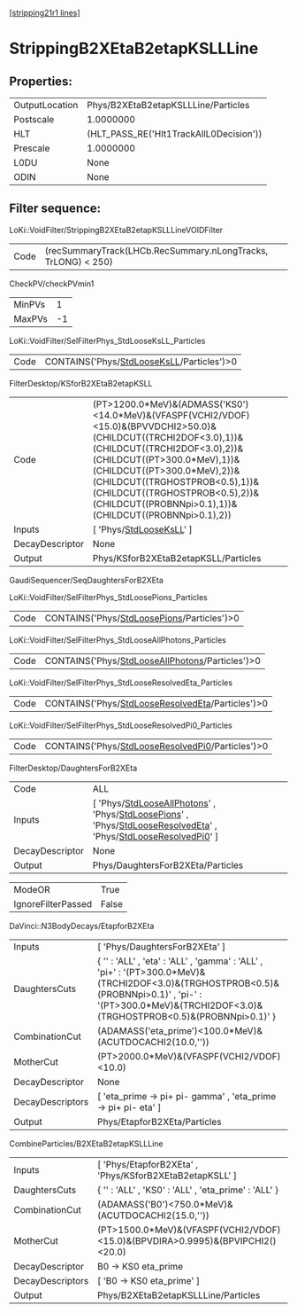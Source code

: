 [[stripping21r1 lines]](./stripping21r1-index)

# StrippingB2XEtaB2etapKSLLLine

## Properties:

|                |                                         |
|----------------|-----------------------------------------|
| OutputLocation | Phys/B2XEtaB2etapKSLLLine/Particles     |
| Postscale      | 1.0000000                               |
| HLT            | (HLT_PASS_RE('Hlt1TrackAllL0Decision')) |
| Prescale       | 1.0000000                               |
| L0DU           | None                                    |
| ODIN           | None                                    |

## Filter sequence:

LoKi::VoidFilter/StrippingB2XEtaB2etapKSLLLineVOIDFilter

|      |                                                               |
|------|---------------------------------------------------------------|
| Code | (recSummaryTrack(LHCb.RecSummary.nLongTracks, TrLONG) \< 250) |

CheckPV/checkPVmin1

|        |     |
|--------|-----|
| MinPVs | 1   |
| MaxPVs | -1  |

LoKi::VoidFilter/SelFilterPhys_StdLooseKsLL_Particles

|      |                                                                                            |
|------|--------------------------------------------------------------------------------------------|
| Code | CONTAINS('Phys/[StdLooseKsLL](./stripping21r1-commonparticles-stdlooseksll)/Particles')\>0 |

FilterDesktop/KSforB2XEtaB2etapKSLL

|                 |                                                                                                                                                                                                                                                                                                                                                     |
|-----------------|-----------------------------------------------------------------------------------------------------------------------------------------------------------------------------------------------------------------------------------------------------------------------------------------------------------------------------------------------------|
| Code            | (PT\>1200.0\*MeV)&(ADMASS('KS0')\<14.0\*MeV)&(VFASPF(VCHI2/VDOF)\<15.0)&(BPVVDCHI2\>50.0)&(CHILDCUT((TRCHI2DOF\<3.0),1))&(CHILDCUT((TRCHI2DOF\<3.0),2))&(CHILDCUT((PT\>300.0\*MeV),1))&(CHILDCUT((PT\>300.0\*MeV),2))&(CHILDCUT((TRGHOSTPROB\<0.5),1))&(CHILDCUT((TRGHOSTPROB\<0.5),2))&(CHILDCUT((PROBNNpi\>0.1),1))&(CHILDCUT((PROBNNpi\>0.1),2)) |
| Inputs          | [ 'Phys/[StdLooseKsLL](./stripping21r1-commonparticles-stdlooseksll)' ]                                                                                                                                                                                                                                                                           |
| DecayDescriptor | None                                                                                                                                                                                                                                                                                                                                                |
| Output          | Phys/KSforB2XEtaB2etapKSLL/Particles                                                                                                                                                                                                                                                                                                                |

GaudiSequencer/SeqDaughtersForB2XEta

LoKi::VoidFilter/SelFilterPhys_StdLoosePions_Particles

|      |                                                                                              |
|------|----------------------------------------------------------------------------------------------|
| Code | CONTAINS('Phys/[StdLoosePions](./stripping21r1-commonparticles-stdloosepions)/Particles')\>0 |

LoKi::VoidFilter/SelFilterPhys_StdLooseAllPhotons_Particles

|      |                                                                                                        |
|------|--------------------------------------------------------------------------------------------------------|
| Code | CONTAINS('Phys/[StdLooseAllPhotons](./stripping21r1-commonparticles-stdlooseallphotons)/Particles')\>0 |

LoKi::VoidFilter/SelFilterPhys_StdLooseResolvedEta_Particles

|      |                                                                                                          |
|------|----------------------------------------------------------------------------------------------------------|
| Code | CONTAINS('Phys/[StdLooseResolvedEta](./stripping21r1-commonparticles-stdlooseresolvedeta)/Particles')\>0 |

LoKi::VoidFilter/SelFilterPhys_StdLooseResolvedPi0_Particles

|      |                                                                                                          |
|------|----------------------------------------------------------------------------------------------------------|
| Code | CONTAINS('Phys/[StdLooseResolvedPi0](./stripping21r1-commonparticles-stdlooseresolvedpi0)/Particles')\>0 |

FilterDesktop/DaughtersForB2XEta

|                 |                                                                                                                                                                                                                                                                                                                                       |
|-----------------|---------------------------------------------------------------------------------------------------------------------------------------------------------------------------------------------------------------------------------------------------------------------------------------------------------------------------------------|
| Code            | ALL                                                                                                                                                                                                                                                                                                                                   |
| Inputs          | [ 'Phys/[StdLooseAllPhotons](./stripping21r1-commonparticles-stdlooseallphotons)' , 'Phys/[StdLoosePions](./stripping21r1-commonparticles-stdloosepions)' , 'Phys/[StdLooseResolvedEta](./stripping21r1-commonparticles-stdlooseresolvedeta)' , 'Phys/[StdLooseResolvedPi0](./stripping21r1-commonparticles-stdlooseresolvedpi0)' ] |
| DecayDescriptor | None                                                                                                                                                                                                                                                                                                                                  |
| Output          | Phys/DaughtersForB2XEta/Particles                                                                                                                                                                                                                                                                                                     |

|                    |       |
|--------------------|-------|
| ModeOR             | True  |
| IgnoreFilterPassed | False |

DaVinci::N3BodyDecays/EtapforB2XEta

|                  |                                                                                                                                                                                                                    |
|------------------|--------------------------------------------------------------------------------------------------------------------------------------------------------------------------------------------------------------------|
| Inputs           | [ 'Phys/DaughtersForB2XEta' ]                                                                                                                                                                                    |
| DaughtersCuts    | { '' : 'ALL' , 'eta' : 'ALL' , 'gamma' : 'ALL' , 'pi+' : '(PT\>300.0\*MeV)&(TRCHI2DOF\<3.0)&(TRGHOSTPROB\<0.5)&(PROBNNpi\>0.1)' , 'pi-' : '(PT\>300.0\*MeV)&(TRCHI2DOF\<3.0)&(TRGHOSTPROB\<0.5)&(PROBNNpi\>0.1)' } |
| CombinationCut   | (ADAMASS('eta_prime')\<100.0\*MeV)&(ACUTDOCACHI2(10.0,''))                                                                                                                                                         |
| MotherCut        | (PT\>2000.0\*MeV)&(VFASPF(VCHI2/VDOF)\<10.0)                                                                                                                                                                       |
| DecayDescriptor  | None                                                                                                                                                                                                               |
| DecayDescriptors | [ 'eta_prime -\> pi+ pi- gamma' , 'eta_prime -\> pi+ pi- eta' ]                                                                                                                                                  |
| Output           | Phys/EtapforB2XEta/Particles                                                                                                                                                                                       |

CombineParticles/B2XEtaB2etapKSLLLine

|                  |                                                                                    |
|------------------|------------------------------------------------------------------------------------|
| Inputs           | [ 'Phys/EtapforB2XEta' , 'Phys/KSforB2XEtaB2etapKSLL' ]                          |
| DaughtersCuts    | { '' : 'ALL' , 'KS0' : 'ALL' , 'eta_prime' : 'ALL' }                               |
| CombinationCut   | (ADAMASS('B0')\<750.0\*MeV)&(ACUTDOCACHI2(15.0,''))                                |
| MotherCut        | (PT\>1500.0\*MeV)&(VFASPF(VCHI2/VDOF)\<15.0)&(BPVDIRA\>0.9995)&(BPVIPCHI2()\<20.0) |
| DecayDescriptor  | B0 -\> KS0 eta_prime                                                               |
| DecayDescriptors | [ 'B0 -\> KS0 eta_prime' ]                                                       |
| Output           | Phys/B2XEtaB2etapKSLLLine/Particles                                                |
